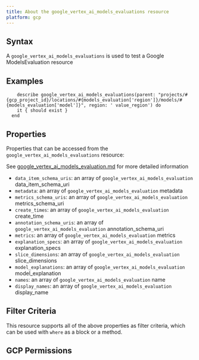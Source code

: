 ```yaml
---
title: About the google_vertex_ai_models_evaluations resource
platform: gcp
---
```


## Syntax
A `google_vertex_ai_models_evaluations` is used to test a Google ModelsEvaluation resource

## Examples
```
    describe google_vertex_ai_models_evaluations(parent: "projects/#{gcp_project_id}/locations/#{models_evaluation['region']}/models/#{models_evaluation['model']}", region: ' value_region') do
    it { should exist }
  end
```

## Properties
Properties that can be accessed from the `google_vertex_ai_models_evaluations` resource:

See [google_vertex_ai_models_evaluation.md](google_vertex_ai_models_evaluation.md) for more detailed information
  * `data_item_schema_uris`: an array of `google_vertex_ai_models_evaluation` data_item_schema_uri
  * `metadata`: an array of `google_vertex_ai_models_evaluation` metadata
  * `metrics_schema_uris`: an array of `google_vertex_ai_models_evaluation` metrics_schema_uri
  * `create_times`: an array of `google_vertex_ai_models_evaluation` create_time
  * `annotation_schema_uris`: an array of `google_vertex_ai_models_evaluation` annotation_schema_uri
  * `metrics`: an array of `google_vertex_ai_models_evaluation` metrics
  * `explanation_specs`: an array of `google_vertex_ai_models_evaluation` explanation_specs
  * `slice_dimensions`: an array of `google_vertex_ai_models_evaluation` slice_dimensions
  * `model_explanations`: an array of `google_vertex_ai_models_evaluation` model_explanation
  * `names`: an array of `google_vertex_ai_models_evaluation` name
  * `display_names`: an array of `google_vertex_ai_models_evaluation` display_name

## Filter Criteria
This resource supports all of the above properties as filter criteria, which can be used
with `where` as a block or a method.

## GCP Permissions
